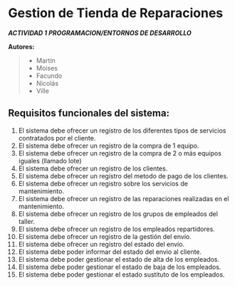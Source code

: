 # Gestion de Tienda de Reparaciones
__*ACTIVIDAD 1 PROGRAMACION/ENTORNOS DE DESARROLLO*__

__Autores:__ <br />
> * Martín <br />							
> * Moises <br />							
> * Facundo	<br />							
> * Nicolás	<br />							
> * Ville <br />		
  
## Requisitos funcionales del sistema:	<br />

1.	El sistema debe ofrecer un registro de los diferentes tipos de servicios contratados por el cliente. <br />								
2.	El sistema debe ofrecer un registro de la compra de 1 equipo. <br />								
3.	El sistema debe ofrecer un registro de la compra de 2 o más equipos iguales (llamado lote) <br />								
4. 	El sistema debe ofrecer un registro de los clientes. <br />								
5.	El sistema debe ofrecer un registro del metodo de pago de los clientes. <br />								
6. 	El sistema debe ofrecer un registro sobre los servicios de mantenimiento. <br />								
7.	El sistema debe ofrecer un registro de las reparaciones realizadas en el mantenimiento. <br />								
8. 	El sistema debe ofrecer un registro de los grupos de empleados del taller. <br />								
9.	El sistema debe ofrecer un registro de los empleados repartidores. <br />								
10.	El sistema debe ofrecer un registro de la gestión del envío. <br />								
11.	El sistema debe ofrecer un registro del estado del envío. <br />								
12.	El sistema debe poder informar del estado del envio al cliente. <br />								
13.	El sistema debe poder gestionar el estado de alta de los empleados. <br />								
14.	El sistema debe poder gestionar el estado de baja de los empleados. <br />								
15.	El sistema debe poder gestionar el estado sustituto de los empleados. <br />								
